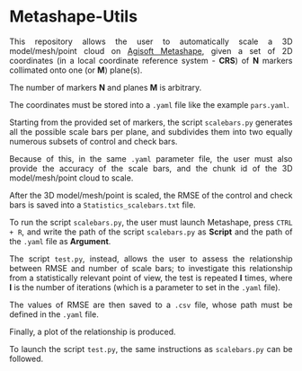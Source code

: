 # Metashape-Utils
<div style="text-align: justify"> 

This repository allows the user to automatically scale a 3D model/mesh/point cloud on [Agisoft Metashape](https://www.agisoft.com/), given a set of 2D coordinates (in a local 
coordinate reference system - **CRS**) of **N** markers collimated onto one (or **M**) plane(s). 

The number of markers **N** and planes **M** is arbitrary. 

The coordinates must be stored into a `.yaml` file like the example `pars.yaml`. 

Starting from the provided set of markers, the script `scalebars.py` generates all the possible scale bars per plane, and subdivides them into two equally numerous subsets of control and check bars. 

Because of this, in the same `.yaml` parameter file, the user must also provide the accuracy of the scale bars, and the chunk id of the 3D model/mesh/point cloud to scale. 

After the 3D model/mesh/point is scaled, the RMSE of the control and check bars is saved into a `Statistics_scalebars.txt` file. 

To run the script `scalebars.py`, the user must launch Metashape, press `CTRL + R`, and write the path of the script `scalebars.py` as **Script** and the path of the `.yaml` 
file as **Argument**.

The script `test.py`, instead, allows the user to assess the relationship between RMSE and number of scale bars; to investigate this relationship from a statistically relevant
point of view, the test is repeated **I** times, where **I** is the number of iterations (which is a parameter to set in the `.yaml` file). 

The values of RMSE are then saved to a `.csv` file, whose path must be defined in the `.yaml` file. 

Finally, a plot of the relationship is produced.

To launch the script `test.py`, the same instructions as `scalebars.py` can be followed.
</div>
